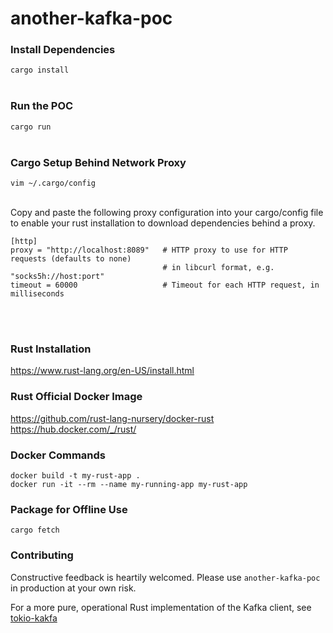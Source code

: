 # another-kafka-poc

### Install Dependencies
`cargo install`
<br/><br/>

### Run the POC
`cargo run`
<br/><br/>

### Cargo Setup Behind Network Proxy
`vim ~/.cargo/config`
<br/><br/>

Copy and paste the following proxy configuration into your cargo/config file to enable your rust installation to download dependencies behind a proxy.

```
[http]
proxy = "http://localhost:8089"   # HTTP proxy to use for HTTP requests (defaults to none)
                                  # in libcurl format, e.g. "socks5h://host:port"
timeout = 60000                   # Timeout for each HTTP request, in milliseconds
```
<br/><br/>

### Rust Installation
https://www.rust-lang.org/en-US/install.html

### Rust Official Docker Image
https://github.com/rust-lang-nursery/docker-rust <br/>
https://hub.docker.com/_/rust/

### Docker Commands
```
docker build -t my-rust-app .
docker run -it --rm --name my-running-app my-rust-app
```

### Package for Offline Use
```
cargo fetch
```

### Contributing

Constructive feedback is heartily welcomed. Please use `another-kafka-poc` in production at your own risk. 

For a more pure, operational Rust implementation of the Kafka client, see [tokio-kakfa](https://github.com/flier/tokio-kafka)